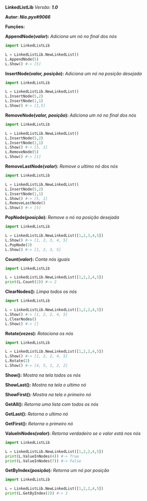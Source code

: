 **LinkedListLib** _Versão: **1.0**_

**Autor: _Nio.pyx#9066_**

**Funções:**
	
**AppendNode(_valor_):** _Adiciona um nó no final dos nós_

```py
import LinkedListLib

L = LinkedListLib.NewLinkedList()
L.AppendNode(5)
L.Show() #-> [5]
```

**InsertNode(_valor, posição_):** _Adiciona um nó na posição desejada_

```py
import LinkedListLib

L = LinkedListLib.NewLinkedList()
L.InsertNode(5,2)
L.InsertNode(1,1)
L.Show() #-> [1,5]
```

**RemoveNode(_valor, posição_):** _Adiciona um nó no final dos nós_

```py
import LinkedListLib

L = LinkedListLib.NewLinkedList()
L.InsertNode(5,2)
L.InsertNode(1,1)
L.Show() #-> [5, 1]
L.RemoveNode(5)
L.Show() #-> [1]
```

**RemoveLastNode(_valor_):** _Remove o ultimo nó dos nós_

```py
import LinkedListLib

L = LinkedListLib.NewLinkedList()
L.InsertNode(5,2)
L.InsertNode(1,1)
L.Show() #-> [5, 1]
L.RemoveLastNode()
L.Show() #-> [5]
```

**PopNode(_posição_):** _Remove o nó na posição desejada_

```py
import LinkedListLib

L = LinkedListLib.NewLinkedList([1,2,3,4,5])
L.Show() #-> [1, 2, 3, 4, 5]
L.PopNode(3)
L.Show() #-> [1, 2, 3, 5]
```

**Count(_valor_):** _Conta nós iguais_

```py
import LinkedListLib

L = LinkedListLib.NewLinkedList([1,2,2,4,5])
print(L.Count(2)) #-> 2
```
**ClearNodes():** _Limpa todos os nós_

```py
import LinkedListLib

L = LinkedListLib.NewLinkedList([1,2,2,4,5])
L.Show() #-> [1, 2, 2, 4, 5]
L.ClearNodes()
L.Show() #-> []
```

**Rotate(_vezes_):** _Rotaciona os nós_

```py
import LinkedListLib

L = LinkedListLib.NewLinkedList([1,2,2,4,5])
L.Show() #-> [1, 2, 2, 4, 5]
L.Rotate(2)
L.Show() #-> [4, 5, 1, 2, 2]
```

**Show():** _Mostra na tela todos os nós_

**ShowLast():** _Mostra na tela o ultimo nó_

**ShowFirst():** _Mostra na tela o primeiro nó_

**GetAll():** _Retorna uma lista com todos os nós_

**GetLast():** _Retorna o ultimo nó_

**GetFirst():** _Retorna o primeiro nó_

**ValueInNodes(_valor_):** _Retorna verdadeiro se o valor está nos nós_

```py
import LinkedListLib

L = LinkedListLib.NewLinkedList([1,2,2,4,5])
print(L.ValueInNodes(4)) #-> True
print(L.ValueInNodes(7)) #-> False
```

**GetByIndex(_posição_):** _Retorna um nó por posição_

```py
import LinkedListLib

L = LinkedListLib.NewLinkedList([1,2,2,4,5])
print(L.GetByIndex(2)) #-> 2
```



